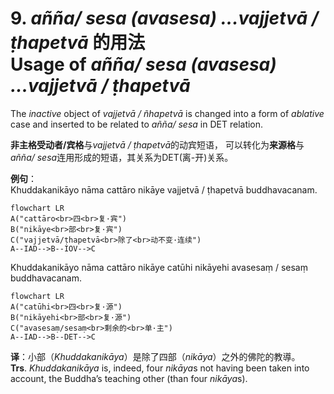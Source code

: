 # **9. *añña/ sesa (avasesa) ...vajjetvā / ṭhapetvā* 的用法<br>Usage of** *añña/ sesa (avasesa) ...vajjetvā / ṭhapetvā*

The *inactive* object of *vajjetvā / ñhapetvā* is changed into a form of *ablative* case and inserted to be related to *añña/ sesa* in DET relation. 

**非主格受动者/宾格**与*vajjetvā / ṭhapetvā*的动宾短语，
可以转化为**来源格**与*añña/ sesa*连用形成的短语，其关系为DET(离-开)关系。

**例句**：<br>
Khuddakanikāyo nāma cattāro nikāye vajjetvā / ṭhapetvā buddhavacanam.<br>
```mermaid
flowchart LR
A("cattāro<br>四<br>复·宾")
B("nikāye<br>部<br>复·宾")
C("vajjetvā/ṭhapetvā<br>除了<br>动不变·连续")
A--IAD-->B--IOV-->C
```
Khuddakanikāyo nāma cattāro nikāye catūhi nikāyehi avasesaṃ / sesaṃ buddhavacanam.
```mermaid
flowchart LR
A("catūhi<br>四<br>复·源")
B("nikāyehi<br>部<br>复·源")
C("avasesaṃ/sesaṃ<br>剩余的<br>单·主")
A--IAD-->B--DET-->C
```
**译**：小部（*Khuddakanikāya*）是除了四部（*nikāya*）之外的佛陀的教導。<br>
**Trs**. *Khuddakanikāya* is, indeed, four *nikāya*s not having been taken into account, the Buddha’s teaching other (than four *nikāya*s). 